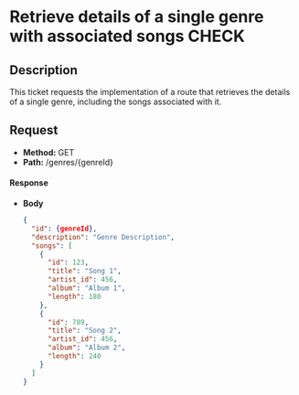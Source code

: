 # Retrieve details of a single genre with associated songs CHECK

## Description
This ticket requests the implementation of a route that retrieves the details of a single genre, including the songs associated with it.

## Request
- **Method:** GET
- **Path:** /genres/{genreId}

#### Response
- **Body**
  ```json
  {
    "id": {genreId},
    "description": "Genre Description",
    "songs": [
      {
        "id": 123,
        "title": "Song 1",
        "artist_id": 456,
        "album": "Album 1",
        "length": 180
      },
      {
        "id": 789,
        "title": "Song 2",
        "artist_id": 456,
        "album": "Album 2",
        "length": 240
      }
    ]
  }
  ```
